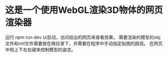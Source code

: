 # 这是一个使用WebGL渲染3D物体的网页渲染器
运行 npm run dev 以启动，访问给出的网页来查看效果。
需要渲染的模型的obj文件和mtl文件需要放在根目录下，并需要在程序中手动指定贴图的路径。
在网页中用上下左右键来控制模型的姿态。
